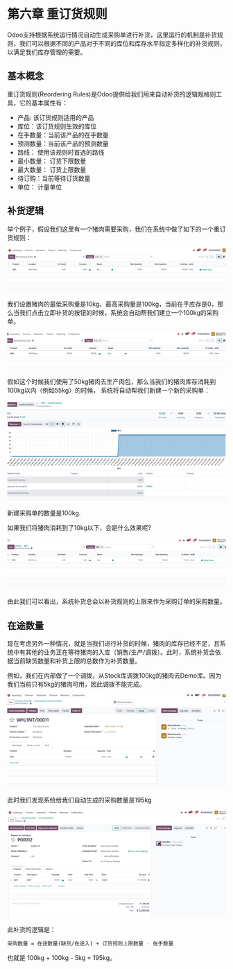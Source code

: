 # 第六章 重订货规则

Odoo支持根据系统运行情况自动生成采购单进行补货，这里运行的机制是补货规则，我们可以根据不同的产品对于不同的库位和库存水平指定多样化的补货规则，以满足我们库存管理的需要。

## 基本概念

重订货规则(Reordering Rules)是Odoo提供给我们用来自动补货的逻辑规格则工具，它的基本属性有：

* 产品: 该订货规则适用的产品
* 库位：该订货规则生效的库位
* 在手数量：当前该产品的在手数量
* 预测数量：当前该产品的预测数量
* 路线： 使用该规则时首选的路线
* 最小数量： 订货下限数量
* 最大数量： 订货上限数量
* 待订购：当前等待订货数量
* 单位： 计量单位

## 补货逻辑

举个例子，假设我们这里有一个猪肉需要采购，我们在系统中做了如下的一个重订货规则：

![12](./images/12.png)

我们设置猪肉的最低采购量是10kg，最高采购量是100kg，当前在手库存是0，那么当我们点击立即补货的按钮的时候，系统会自动帮我们建立一个100kg的采购单。

![13](./images/13.png)

假如这个时候我们使用了50kg猪肉去生产肉包，那么当我们的猪肉库存消耗到100kg以内（例如55kg）的时候， 系统将自动帮我们新建一个新的采购单：

![14](./images/14.png)

新建采购单的数量是100kg.

如果我们将猪肉消耗到了10kg以下，会是什么效果呢?

![15](./images/15.png)

由此我们可以看出，系统补货总会以补货规则的上限来作为采购订单的采购数量。

## 在途数量

现在考虑另外一种情况，就是当我们进行补货的时候，猪肉的库存已经不足，且系统中有其他的业务正在等待猪肉的入库（销售/生产/调拨）。此时，系统补货会依据当前缺货数量和补货上限的总数作为补货数量。

例如，我们在内部做了一个调拨，从Stock库调拨100kg的猪肉去Demo库。因为我们当前只有5kg的猪肉可用，因此调拨不能完成。

![16](./images/16.png)

此时我们发现系统给我们自动生成的采购数量是195kg

![17](./images/17.png)

此补货的逻辑是：

```sh
采购数量 = 在途数量(缺货/在途入) + 订货规则上限数量 - 在手数量
```

也就是 100kg + 100kg - 5kg = 195kg。